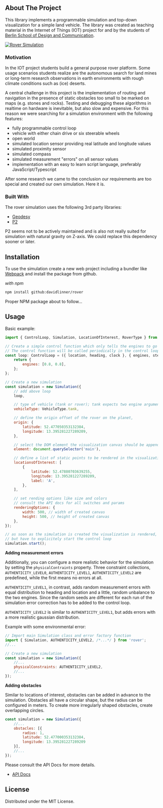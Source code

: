 ## About The Project

This library implements a programmable simulation and top-down visualization for a simple land vehicle. The library was 
created as teaching material in the Internet of Things (IOT) project for and by the students of 
[Berlin School of Design and Communication](https://www.srh-university-berlin.de/).   

[![Rover Simulation][product-screenshot]](/)

### Motivation

In the IOT project students build a general purpose rover platform. Some usage scenarios students realize are
the autonomous search for land mines or long-term research observations in earth environments with rough climate 
conditions such as (ice) deserts.

A central challenge in this project is the implementation of routing and navigation in the presence of
static obstacles too small to be marked on maps (e.g. stones and rocks). Testing and debugging these algorithms 
in realtime on hardware is inevitable, but also slow and expensive. For this reason we were searching for a simulation
environment with the following features:

- fully programmable control loop
- vehicle with either chain drive or six steerable wheels
- open world
- simulated location sensor providing real latitude and longitude values
- simulated proximity sensor
- simulated compass
- simulated measurement "errors" on all sensor values
- implementation with an easy to learn script language, preferably JavaScript/Typescript

After some research we came to the conclusion our requirements are too special and created our own simulation. 
Here it is.  

### Built With

The rover simulation uses the following 3rd party libraries:

-   [Geodesy](http://www.movable-type.co.uk/scripts/geodesy-library.html)
-   [P2](https://github.com/schteppe/p2.js)

P2 seems not to be actively maintained and is also not really suited for simulation with natural gravity on Z-axis. 
We could replace this dependency sooner or later.

## Installation

To use the simulation create a new web project including a bundler like [Webpack](https://webpack.js.org/) and install
the package from github.

_with npm_

```sh
npm install github:davidlinner/rover
```

Proper NPM package about to follow...

<!-- USAGE EXAMPLES -->

## Usage

Basic example:

```js
import { ControlLoop, Simulation, LocationOfInterest, RoverType } from 'rover';

// Create a simple control function which only tells the engines to go forward, left a bit slower, so we drive in a circle
// The control function will be called periodically in the control loop
const loop: ControlLoop = ({ location, heading, clock }, { engines, steering }) => {
	return {
		engines: [0.8, 0.8],
	};
};

// Create a new simulation
const simulation = new Simulation({
	// add above loop
	loop,

	// type of vehicle (tank or rover); tank expects two engine argument left and right
	vehicleType: VehicleType.tank,

	// define the origin offset of the rover on the planet,
	origin: {
		latitude: 52.477050353132384,
		longitude: 13.395281227289209,
	},

	// select the DOM element the visualization canvas should be appended to as child
	element: document.querySelector('main'),

	// define a list of static points to be rendered in the visualization (nice for waypoints)
	locationsOfInterest: [
		{
			latitude: 52.47880703639255,
			longitude: 13.395281227289209,
			label: 'A',
		},
	],

	// set rending options like size and colors
	// consult the API docs for all switches and params
	renderingOptions: {
		width: 500, // width of created canvas
		height: 500, // height of created canvas
	},
});

// as soon as the simulation is created the visualization is rendered,
// but have to explicitely start the control loop
simulation.start();
```

**Adding measurement errors**

Additionally, you can configure a more realistic behavior for the simulation
by setting the `physicalContraints` property. Three constraint collections, `AUTHENTICITY_LEVEL0`, 
`AUTHENTICITY_LEVEL1`, `AUTHENTICITY_LEVEL2` are predefined, while the first means no errors at all. 

`AUTHENTICITY_LEVEL1`, in contrast, adds random measurement errors with equal distribution to heading and location and a little, random unbalance to the two engines.
Since the random seeds are different for each run of the simulation error correction has to
be added to the control loop.

`AUTHENTICITY_LEVEL2` is similar to `AUTHENTICITY_LEVEL1`, but adds errors with a more realistic gaussian distribution. 

Example with some environmental error:

```js
// Import main Simulation class and error factory function
import { Simulation, AUTHENTICITY_LEVEL2, /*...*/ } from 'rover';
//...

// Create a new simulation
const simulation = new Simulation({
	//...
	physicalConstraints: AUTHENTICITY_LEVEL2,
    //...
});

```

**Adding obstacles**

Similar to locations of interest, obstacles can be added in advance to the simulation. Obstacles all have a circular shape, 
but the radius can be configured in meters. To create more irregularly shaped obstacles, create overlapping circles.  

```javascript
const simulation = new Simulation({
    //...
    obstacles: [{
        radius: 1,
        latitude: 52.477000353132384,
        longitude: 13.395281227289209
    }],
    //...
});
```

Please consult the API Docs for more details.

-   [API Docs](https://davidlinner.github.io/rover/)

## License

Distributed under the MIT License.

[product-screenshot]: images/rover.gif
